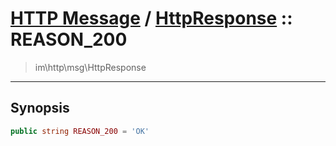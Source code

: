 # [HTTP Message](http.md) / [HttpResponse](http-HttpResponse.md) :: REASON_200
 > im\http\msg\HttpResponse
____

## Synopsis
```php
public string REASON_200 = 'OK'
```
